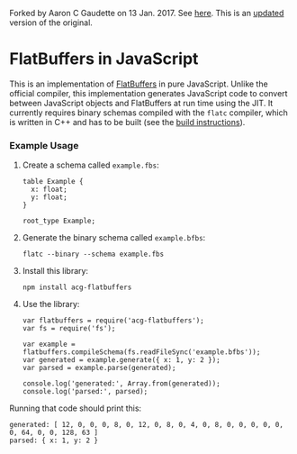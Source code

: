 Forked by Aaron C Gaudette on 13 Jan. 2017. See [here](https://www.npmjs.com/package/flatbuffers).
This is an [updated](https://github.com/acgaudette/node-flatbuffers/commits/master) version of the original.

# FlatBuffers in JavaScript

This is an implementation of [FlatBuffers](https://github.com/google/flatbuffers) in pure JavaScript. Unlike the official compiler, this implementation generates JavaScript code to convert between JavaScript objects and FlatBuffers at run time using the JIT. It currently requires binary schemas compiled with the `flatc` compiler, which is written in C++ and has to be built (see the [build instructions](http://google.github.io/flatbuffers/flatbuffers_guide_building.html)).

### Example Usage

1. Create a schema called `example.fbs`:

    ```
    table Example {
      x: float;
      y: float;
    }

    root_type Example;
    ```

2. Generate the binary schema called `example.bfbs`:

    ```
    flatc --binary --schema example.fbs
    ```

3. Install this library:

    ```
    npm install acg-flatbuffers
    ```

4. Use the library:

    ```
    var flatbuffers = require('acg-flatbuffers');
    var fs = require('fs');

    var example = flatbuffers.compileSchema(fs.readFileSync('example.bfbs'));
    var generated = example.generate({ x: 1, y: 2 });
    var parsed = example.parse(generated);

    console.log('generated:', Array.from(generated));
    console.log('parsed:', parsed);
    ```

Running that code should print this:

```
generated: [ 12, 0, 0, 0, 8, 0, 12, 0, 8, 0, 4, 0, 8, 0, 0, 0, 0, 0, 0, 64, 0, 0, 128, 63 ]
parsed: { x: 1, y: 2 }
```

